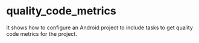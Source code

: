 # quality_code_metrics
It shows how to configure an Android project to include tasks to get quality code metrics for the project. 
